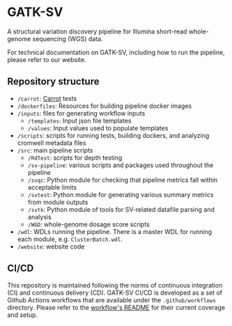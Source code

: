 # GATK-SV

A structural variation discovery pipeline for Illumina short-read whole-genome sequencing (WGS) data.

For technical documentation on GATK-SV, including how to run the pipeline, please refer to our website.

## Repository structure
* `/carrot`: [Carrot](https://github.com/broadinstitute/carrot) tests
* `/dockerfiles`: Resources for building pipeline docker images
* `/inputs`: files for generating workflow inputs
  * `/templates`: Input json file templates
  * `/values`: Input values used to populate templates
* `/scripts`: scripts for running tests, building dockers, and analyzing cromwell metadata files
* `/src`: main pipeline scripts
  * `/RdTest`: scripts for depth testing
  * `/sv-pipeline`: various scripts and packages used throughout the pipeline
  * `/svqc`: Python module for checking that pipeline metrics fall within acceptable limits
  * `/svtest`: Python module for generating various summary metrics from module outputs
  * `/svtk`: Python module of tools for SV-related datafile parsing and analysis
  * `/WGD`: whole-genome dosage score scripts
* `/wdl`: WDLs running the pipeline. There is a master WDL for running each module, e.g. `ClusterBatch.wdl`.
* `/website`: website code

## CI/CD
This repository is maintained following the norms of 
continuous integration (CI) and continuous delivery (CD). 
GATK-SV CI/CD is developed as a set of Github Actions
workflows that are available under the `.github/workflows`
directory. Please refer to the [workflow's README](.github/workflows/README.md) 
for their current coverage and setup. 

